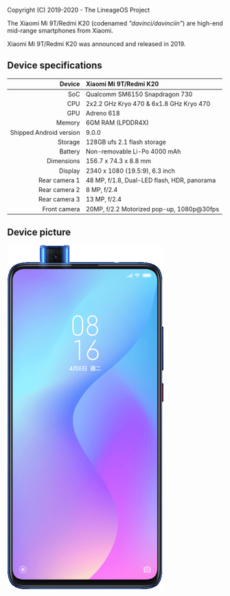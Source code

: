 Copyright (C) 2019-2020 - The LineageOS Project

The Xiaomi Mi 9T/Redmi K20 (codenamed _"davinci/davinciin"_) are high-end mid-range smartphones from Xiaomi.

Xiaomi Mi 9T/Redmi K20 was announced and released in 2019.

## Device specifications

| Device       | Xiaomi Mi 9T/Redmi K20                          |
| -----------: | :---------------------------------------------- |
| SoC          | Qualcomm SM6150 Snapdragon 730                  |
| CPU          | 2x2.2 GHz Kryo 470 & 6x1.8 GHz Kryo 470         |
| GPU          | Adreno 618                                      |
| Memory       | 6GM RAM (LPDDR4X)                               |
| Shipped Android version | 9.0.0                                |
| Storage      | 128GB ufs 2.1 flash storage                     |
| Battery      | Non-removable Li-Po 4000 mAh                    |
| Dimensions   | 156.7 x 74.3 x 8.8 mm                           |
| Display      | 2340 x 1080 (19.5:9), 6.3  inch                 |
| Rear camera 1 | 48 MP, f/1.8, Dual-LED flash, HDR, panorama    |
| Rear camera 2 | 8 MP, f/2.4                                    |
| Rear camera 3 | 13 MP, f/2.4                                   |
| Front camera | 20MP, f/2.2 Motorized pop-up, 1080p@30fps       |

## Device picture

![Xiaomi Mi 9T/Redmi K20](https://raw.githubusercontent.com/LineageOS/lineage_wiki/f9572ad50d95d77f3e4329f62c465130bc812967/images/devices/davinci.png)
